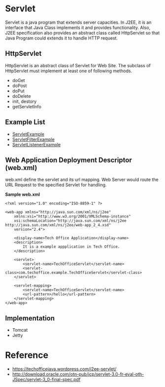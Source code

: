 # Servlet 

Servlet is a java program that extends server capacities. In J2EE, it is an interface that Java Class implements it and provides functionality. Also, J2EE specification also provides an abstract class called HttpServlet so that Java Program could extends it to handle HTTP request.

## HttpServlet
HttpServlet is an abstract class of Servlet for Web Site. The subclass of HttpServlet must implement at least one of following methods.
* doGet
* doPost
* doPut
* doDelete
* init, destory 
* getServletInfo

## Example List
* [ServletExample](ServletExample/)                
* [ServletFilterExample](ServletFilterExample/)    
* [ServletListenerExample](ServletListenerExample/)

## Web Application Deployment Descriptor (web.xml)
web.xml define the servlet and its url mapping. Web Server would route the URL Request to the specified Servlet for handling.

**Sample web.xml**
```
<?xml version="1.0" encoding="ISO-8859-1" ?>

<web-app xmlns="http://java.sun.com/xml/ns/j2ee"
    xmlns:xsi="http://www.w3.org/2001/XMLSchema-instance"
    xsi:schemaLocation="http://java.sun.com/xml/ns/j2ee http://java.sun.com/xml/ns/j2ee/web-app_2_4.xsd"
    version="2.4">

    <display-name>Tech Office Application</display-name>
    <description>
        It is a example appplication in Tech Office.
    </description>

    <servlet>
        <servlet-name>TechOfficeServlet</servlet-name>
        <servlet-class>com.techoffice.example.TechOfficeServlet</servlet-class>
    </servlet>

    <servlet-mapping>
        <servlet-name>TechOfficeServlet</servlet-name>
        <url-pattern>/hello</url-pattern>
    </servlet-mapping>
</web-app>     
```

## Implementation
* Tomcat
* Jetty

# Reference
* https://techofficejava.wordpress.com/j2ee-servlet/
* http://download.oracle.com/otn-pub/jcp/servlet-3.0-fr-eval-oth-JSpec/servlet-3_0-final-spec.pdf